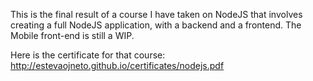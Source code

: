 This is the final result of a course I have taken on NodeJS that involves creating a full NodeJS application, with a backend and a frontend. The Mobile front-end is still a WIP.

Here is the certificate for that course:
http://estevaojneto.github.io/certificates/nodejs.pdf
